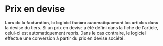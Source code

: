 # Prix en devise

Lors de la facturation, le logiciel facture automatiquement les articles 
 dans la devise du tiers. Si un prix en devise a été défini dans la fiche 
 de l'article, celui-ci est automatiquement repris. Dans le cas contraire, 
 le logiciel effectue une conversion à partir du prix en devise société.


